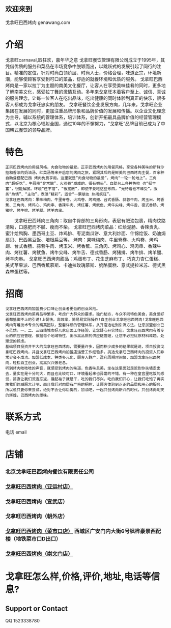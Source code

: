 ## 欢迎来到  

戈拿旺巴西烤肉 genawang.com

# 介绍

  戈拿旺carnaval,取狂欢，嘉年华之意
  戈拿旺餐饮管理有限公司成立于1995年，其凭借优质的服务和菜品在市场竞争中脱颖而出，以跳跃式的发展引起了同行的注目。精准的定位，针对时尚白领阶层、时尚人士，价格合理，味道正宗，环境新潮，能够使顾客享受到可口的菜品，舒适的就餐环境和优质的服务。
  戈拿旺巴西烤肉是一家以拉丁为主题的南美文化餐厅，让客人在享受美味佳肴的同时，更多地了解南美文化，感受拉丁舞的激情互动。多年来戈拿旺本着客户至上、诚信、真诚的服务理念，让每一位客人在吃出品味，吃出健康的同时体验到真正的快乐，很多客人都成为戈拿旺忠实的朋友。
  戈拿旺餐饮企业发展方向，几年来，戈拿旺企业集团在发展的同时，更加注重品牌形象和品牌价值的发展和传播。以企业文化理念为主导，辅以系统的管理体系，培训体系，创新开拓最具品牌价值的经营管理模式，以北京为核心辐射全国，通过10年的不懈努力，“戈拿旺”品牌目前已成为了中国韩式餐饮的领导品牌。

# 特色

    正宗巴西烤肉的用餐风格，肉食动物的最爱。正宗巴西烤肉的用餐风格，享受各种美味的新鲜沙拉和香浓的奶油汤，红菜汤等来开启您的烤肉之旅，紧跟其后的是鲜美的巴西烤肉主餐，百余种自助餐搭配巴西 烤肉免费享用。这里就是“肉食动物的最爱”，烤肉“一轮一轮地上”。三角肉“超好吃”，牛肩峰“非常嫩”，火鸡卷“咸咸的，很有嚼头”。自助台上各种色拉 也“挺丰富”，很能解腻。环境“还不错”，“很宽敞”，即使不爱吃这些东西，“光待着也不难受”。服务“热情”、“主动”，表演“精彩”。适合“一票朋友 热闹疯狂”。
    戈拿旺巴西烤肉：果味梅肉、牛里脊卷、火鸡卷、烤鸡翅、台式香肠、蒜蓉牛肉、烤玉米、烤香蕉、三角肉、烤鸡心、鸡肉串、香辣牛肉、烤红薯、烤鱿鱼、烤牛尖峰、烤牛舌、德式香肠、烤猪排、烤牛排、烤羊腿、烤羊肉串。
　　戈拿旺巴西烤肉三角肉：取自牛臀部的三角形肉，表层有肥油包裹，精肉纹路清晰，口感肥而不腻、瘦而不柴。
    戈拿旺巴西烤肉菜品：红烩泥肠、香辣贡丸、蜜汁烩鸭胸、墨西哥土豆、炸鸡排、枣泥南瓜饼、意大利炒面、什锦烩饭、奶油焗扇贝、巴西黑豆饭、培根扁豆等。
    烤肉：果味梅肉、牛里脊卷、火鸡卷、烤鸡翅、台式香肠、蒜蓉牛肉、烤玉米、烤香蕉、三角肉、烤鸡心、鸡肉串、香辣牛肉、烤红薯、烤鱿鱼、烤牛尖峰、烤牛舌、德式香肠、烤猪排、烤牛排、烤羊腿、烤羊肉串。
    戈拿旺巴西烤肉甜品：鸡蛋布丁、花生芝麻布丁、巧克力杏仁蛋糕、美式苹果派、巴西香蕉慕斯、卡迪拉玫瑰慕斯、奶酪蛋糕、意式提拉米苏、德式黑森林蛋糕等。

# 招商
    戈拿旺巴西烤肉加盟费少口味让创业者更低的创业风险。
    戈拿旺巴西烤肉菜肴品种繁多，考虑广大群众的要求。独门秘方，与众不同特色美食，美食爱好者都抵御不上的引诱!上餐快，高效率，简易易实际操作!自主创业戈拿旺巴西烤肉!戈拿旺巴西烤肉有着技术专业的精英团队，整套详细的管理体系，从开店选址到引流方法，让您加盟创业已不茫然。一、二、三四线城市好几家店面工作经验，让您舒心开实体店。戈拿旺巴西烤肉有着专业的供应链管理，依据每个地域特性，出示高品质的供应链管理，让您不必担忧原材料难题。处理您的顾虑。
    基础项目投资并不大的戈拿旺巴西烤肉，需要量许多，因而积少成多的結果就是说，项目投资戈拿旺巴西烤肉，并且戈拿旺巴西烤肉加盟店运营工作经验多，挑选戈拿旺巴西烤肉的投资人们非常少会不成功。加盟低成本，种类多元化，顾客人群广，盈利周期时间快，加盟戈拿旺巴西烤肉，轻松自主创业，高高兴兴做老总。
    听到烤肉吱吱吱的声音，就感受到烤肉的味道，色香味具美，坐在这里面就是迟到你扶墙走出去，量实在是十分的大，而且也比较可口，环境看起来也异常的不错，有一种在皇宫里吃饭的感觉，简直让我们流连忘返，撸起袖子就是干，吃的我们尽兴，吃的我们开心，让我们吃饱了再实施我们的减肥大计吧，而且我们对肉质有严格的把控，让顾客体验到正正的品质和用心的服务，所以说只要你来尝试，绝对不会让你后悔的，加油吧，一起共创烤肉新兴的时代，共创烤肉明天的辉煌，巴西烤肉的原味。

# 联系方式

  电话 email

# 店铺

### 北京戈拿旺巴西烤肉餐饮有限责任公司
### [戈拿旺巴西烤肉（亚运村店）](https://www.meituan.com/meishi/40540606/)
### 戈拿旺巴西烤肉（宣武店）
### 戈拿旺巴西烤肉（朝外店）
### [戈拿旺巴西烤肉（菜市口店）](https://www.meituan.com/meishi/266404/) 西城区广安门内大街6号枫桦豪景西配楼（地铁菜市口D出口）
### [戈拿旺巴西烤肉（崇文门店）](https://www.meituan.com/meishi/349466/)

# 戈拿旺怎么样,价格,评价,地址,电话等信息?

## Support or Contact

QQ 1523338780
